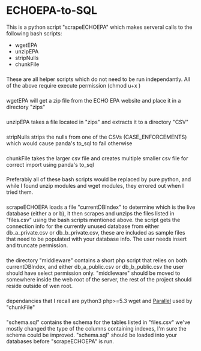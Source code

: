 # ECHOEPA-to-SQL 
This is a python script "scrapeECHOEPA" which makes serveral calls to the following bash scripts:
* wgetEPA
* unzipEPA
* stripNulls
* chunkFile
###
These are all helper scripts which do not need to be run independantly. 
All of the above require execute permission (chmod u+x <filename>)
###
wgetEPA will get a zip file from the ECHO EPA website and place it in a directory "zips"
###
unzipEPA takes a file located in "zips" and extracts it to a directory "CSV"
###
stripNulls strips the nulls from one of the CSVs (CASE_ENFORCEMENTS) which would cause panda's to_sql to fail otherwise
###
chunkFile takes the larger csv file and creates multiple smaller csv file for correct import using panda's to_sql
###
Preferably all of these bash scripts would be replaced by pure python, and while I found unzip modules and wget modules, they errored out when I tried them.
###
scrapeECHOEPA loads a file "currentDBIndex" to determine which is the live database (either a or b), it then scrapes and unzips the files listed in "files.csv" using the bash scripts mentioned above. 
the script gets the connection info for the currently unused database from either db_a_private.csv or db_b_private.csv, these are included as sample files that need to be populated with your database info. The user needs insert and truncate permission. 
### 
the directory "middleware" contains a short php script that relies on both currentDBIndex, and either db_a_public.csv or db_b_public.csv
the user should have select permission only. "middleware" should be moved to somewhere inside the web root of the server, the rest of the project should reside outside of wen root.   
###  
dependancies that I recall are python3 php>=5.3 wget and [Parallel](https://www.gnu.org/software/parallel/) used by "chunkFile"
###
 "schema.sql"  contains the schema for the tables listed in "files.csv" we've mostly changed the type of the columns containing indexes, I'm sure the schema could be improved. 
"schema.sql" should be loaded into your databases before "scrapeECHOEPA" is run.
 


